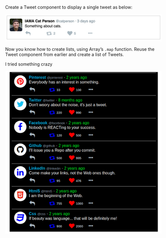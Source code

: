 Create a Tweet component to display a single tweet as below:  

![Sample tweet](tweet.png)

Now you know how to create lists, using Array’s `.map` function. Reuse the
Tweet component from earlier and create a list of Tweets.  

I tried something crazy  

![new tweet list](new-tweet.png)